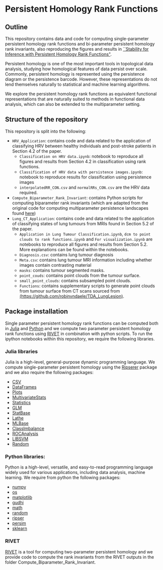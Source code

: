 # Persistent Homology Rank Functions

<!-- Outline -->
## Outline

This repository contains data and code for computing single-parameter persistent homology rank functions and bi-parameter persistent homology rank invariants, also reproducing the figures and results in [``Stability for Inference with Persistent Homology Rank Functions"]().

Persistent homology is one of the most important tools in topological data analysis, studying how homological features of data persist over scale. Commonly, persistent homology is represented using the persistence diagram or the persistence barcode. However, these representations do not lend themselves naturally to statistical and machine learning algorithms. 

We explore the persistent homology rank functions as equivalent functional representations that are naturally suited to methods in functional data analysis, which can also be extended to the multiparameter setting.

<!-- Structure of the repository -->
## Structure of the repository
This repository is split into the following:
- `HRV_Application`: contains code and data related to the application of classifying HRV between healthy individuals and post-stroke patients in Section 4.2 of the paper.
    -  `Classification on HRV data.ipynb`: notebook to reproduce all figures and results from Section 4.2 in classification using rank functions.
    -  `Classification of HRV data with persistence images.ipynb`: notebook to reproduce results for classification using persistence images
    -  `interpolatedRR_CON.csv` and `normalRRs_CON.csv` are the HRV data required.
- `Compute_Biparameter_Rank_Invariant`: contains Python scripts for computing biparameter rank invariants (which are adapted from the original code for computing multiparameter persistence landscapes found [here](https://github.com/OliverVipond/Multiparameter_Persistence_Landscapes/tree/master))
- `Lung_CT_Application`: contains code and data related to the application of classifying states of lung tumours from MRIs found in Section 5.2 of the paper.
    - `Application in Lung Tumour Classification.ipynb`, `dcm to point clouds to rank functions.ipynb` and `For visualization.ipynb` are notebooks to reproduce all figures and results from Section 5.2. More explanations can be found within the notebooks.
    - `Diagnosis.csv`: contains lung tumour diagnosis
    - `Meta.csv`: contains lung tumour MRI information including whether images contain contrasting material
    - `masks`: contains tumour segmented masks.
    - `point_couds`: contains point clouds from the tumour surface.
    - `small_point_clouds`: contains subsampled point clouds.
    - `Functions`: contains supplementary scripts to generate point clouds from tumour surface from CT scans sourced from [(https://github.com/robinvndaele/TDA_LungLesion)](https://github.com/robinvndaele/TDA_LungLesion/blob/master/Scripts/TDAtumor.ipynb).

<!-- Package installation -->
## Package installation
Single parameter persistent homology rank functions can be computed both in [Julia](https://julialang.org/) and [Python](https://www.python.org/) and we compute two parameter persistent homology rank functions using [RIVET](https://rivet.readthedocs.io/en/latest/) in combination with python scripts. To run the ipython notebooks within this repository, we require the following libraries.

### Julia libraries 
Julia is a high-level, general-purpose dynamic programming language.
We compute single-parameter persistent homology using the [Ripserer](https://mtsch.github.io/Ripserer.jl/dev/) package and we also require the following packages:
- [CSV](https://csv.juliadata.org/stable/)
- [DataFrames](https://dataframes.juliadata.org/stable/)
- [Plots](https://docs.juliaplots.org/latest/tutorial/)
- [MultivariateStats](https://github.com/JuliaStats/MultivariateStats.jl)
- [Statistics](https://docs.julialang.org/en/v1/stdlib/Statistics/)
- [GLM](https://juliastats.org/GLM.jl/stable/)
- [StatBase](https://juliastats.org/StatsBase.jl/stable/)
- [Lathe](https://github.com/ChifiSource/Lathe.jl)
- [MLBase](https://github.com/JuliaStats/MLBase.jl)
- [ClassImbalance](https://juliapackages.com/p/classimbalance)
- [ROCAnalysis](https://github.com/davidavdav/ROCAnalysis.jl)
- [LIBSVM](https://github.com/JuliaML/LIBSVM.jl)
- [Random](https://docs.julialang.org/en/v1/stdlib/Random/)

### Python libraries:
Python is a high-level, versatile, and easy-to-read programming language widely used for various applications, including data analysis, machine learning.
We require from python the following packages:
- [numpy](https://numpy.org)
- [os](https://docs.python.org/3/library/os.html)
- [matplotlib](https://matplotlib.org/)
- [gudhi](https://gudhi.inria.fr/python/latest/)
- [math](https://docs.python.org/3/library/math.html)
- [random](https://docs.python.org/3/library/random.html)
- [ripser](https://ripser.scikit-tda.org/en/latest/)
- [persim](https://persim.scikit-tda.org/en/latest/)
- [sklearn](https://scikit-learn.org/stable/)

### RIVET 
[RIVET](https://rivet.readthedocs.io/en/latest/) is a tool for computing two-parameter persistent homology and we provide code to compute the rank invariants from the RIVET outputs in the folder Compute_Biparameter_Rank_Invariant.









<!-- MARKDOWN LINKS & IMAGES -->
<!-- https://www.markdownguide.org/basic-syntax/#reference-style-links -->
[julia-logo]: https://julialang.org/assets/infra/logo.svg
[julia-url]: https://julialang.org/


